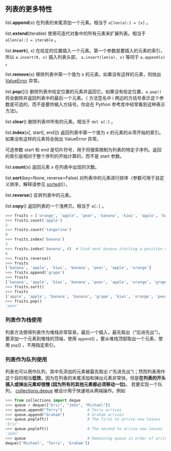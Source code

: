 ## 列表的更多特性

list.**append**(x)
在列表的末尾添加一个元素。相当于 `a[len(a):] = [x]` 。

list.**extend**(iterable)
使用可迭代对象中的所有元素来扩展列表。相当于 `a[len(a):] = iterable` 。

list.**insert**(i, x)
在给定的位置插入一个元素。第一个参数是要插入的元素的索引，所以 `a.insert(0, x)` 插入列表头部， `a.insert(len(a), x)` 等同于 `a.append(x)` 。

list.**remove**(x)
移除列表中第一个值为 x 的元素。如果没有这样的元素，则抛出 [ValueError](https://docs.python.org/zh-cn/3/library/exceptions.html#ValueError) 异常。

list.**pop**([i])
删除列表中给定位置的元素并返回它。如果没有给定位置，`a.pop()` 将会删除并返回列表中的最后一个元素。（ 方法签名中 i 两边的方括号表示这个参数是可选的，而不是要你输入方括号。你会在 Python 参考库中经常看到这种表示方法)。

list.**clear**()
删除列表中所有的元素。相当于 `del a[:]` 。

list.**index**(x[, start[, end]])
返回列表中第一个值为 x 的元素的从零开始的索引。如果没有这样的元素将会抛出 ValueError 异常。

可选参数 start 和 end 是切片符号，用于将搜索限制为列表的特定子序列。返回的索引是相对于整个序列的开始计算的，而不是 start 参数。

list.**count**(x)
返回元素 x 在列表中出现的次数。

list.**sort**(key=None, reverse=False)
对列表中的元素进行排序（参数可用于自定义排序，解释请参见 [sorted](https://docs.python.org/zh-cn/3/library/functions.html#sorted)()）。

list.**reverse**()
反转列表中的元素。

list.**copy**()
返回列表的一个浅拷贝。相当于 `a[:]` 。

```py
>>> fruits = ['orange', 'apple', 'pear', 'banana', 'kiwi', 'apple', 'banana']
>>> fruits.count('apple')
2
>>> fruits.count('tangerine')
0
>>> fruits.index('banana')
3
>>> fruits.index('banana', 4)  # Find next banana starting a position 4
6
>>> fruits.reverse()
>>> fruits
['banana', 'apple', 'kiwi', 'banana', 'pear', 'apple', 'orange']
>>> fruits.append('grape')
>>> fruits
['banana', 'apple', 'kiwi', 'banana', 'pear', 'apple', 'orange', 'grape']
>>> fruits.sort()
>>> fruits
['apple', 'apple', 'banana', 'banana', 'grape', 'kiwi', 'orange', 'pear']
>>> fruits.pop()
'pear'
```

### 列表作为栈使用
列表方法使得列表作为堆栈非常容易，最后一个插入，最先取出（“后进先出”）。要添加一个元素到堆栈的顶端，使用 `append`() 。要从堆栈顶部取出一个元素，使用 `pop`() ，不用指定索引。

### 列表作为队列使用
列表也可以用作队列，其中先添加的元素被最先取出 (“先进先出”)；然而列表用作这个目的相当**低效**。因为在列表的末尾添加和弹出元素非常快，但是**在列表的开头插入或弹出元素却很慢 (因为所有的其他元素都必须移动一位)**。
若要实现一个队列， [collections.deque](https://docs.python.org/zh-cn/3/library/collections.html#collections.deque) 被设计用于快速地从两端操作。例如

```py
>>> from collections import deque
>>> queue = deque(["Eric", "John", "Michael"])
>>> queue.append("Terry")           # Terry arrives
>>> queue.append("Graham")          # Graham arrives
>>> queue.popleft()                 # The first to arrive now leaves
'Eric'
>>> queue.popleft()                 # The second to arrive now leaves
'John'
>>> queue                           # Remaining queue in order of arrival
deque(['Michael', 'Terry', 'Graham'])
```

